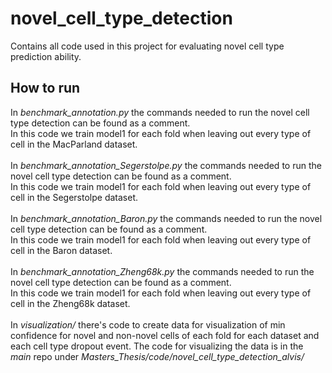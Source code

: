 # novel_cell_type_detection
Contains all code used in this project for evaluating novel cell type prediction ability.

## How to run
In *benchmark_annotation.py* the commands needed to run the novel cell type detection can be found as a comment. <br> 
In this code we train model1 for each fold when leaving out every type of cell in the MacParland dataset. <br><br>
In *benchmark_annotation_Segerstolpe.py* the commands needed to run the novel cell type detection can be found as a comment. <br> 
In this code we train model1 for each fold when leaving out every type of cell in the Segerstolpe dataset. <br><br>
In *benchmark_annotation_Baron.py* the commands needed to run the novel cell type detection can be found as a comment. <br> 
In this code we train model1 for each fold when leaving out every type of cell in the Baron dataset. <br><br>
In *benchmark_annotation_Zheng68k.py* the commands needed to run the novel cell type detection can be found as a comment. <br> 
In this code we train model1 for each fold when leaving out every type of cell in the Zheng68k dataset. <br><br>
In *visualization/* there's code to create data for visualization of min confidence for novel and non-novel cells of each fold for each dataset and each cell type dropout event. The code for visualizing the data is in the *main* repo under *Masters_Thesis/code/novel_cell_type_detection_alvis/*